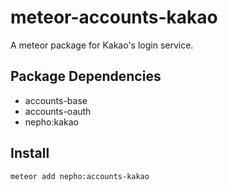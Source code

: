 meteor-accounts-kakao
============================
A meteor package for Kakao's login service.

Package Dependencies
----------------------

* accounts-base
* accounts-oauth
* nepho:kakao

Install
-----------
```
meteor add nepho:accounts-kakao
```
